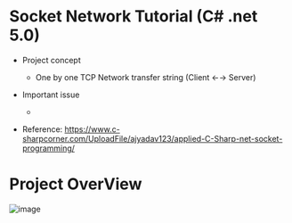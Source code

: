 # Socket Network Tutorial (C# .net 5.0)

* Project concept

  *  One by one TCP Network transfer string  (Client ←→ Server)

* Important issue

  *  

* Reference: https://www.c-sharpcorner.com/UploadFile/ajyadav123/applied-C-Sharp-net-socket-programming/

# Project OverView

![image](https://raw.githubusercontent.com/Wei-Tsung-Lin/CsharpforSocket/main/demo.jpg)
